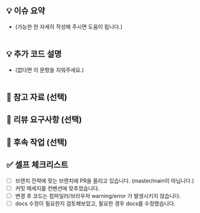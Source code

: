 <!---
# 뒤에 머지 후 close할 이슈번호를 작성
# 자동으로 close 됩니다.
<strong>
Closes #
</strong>
--->

## 💡 이슈 요약

- (가능한 한 자세히 작성해 주시면 도움이 됩니다.)
  <br><br>

## 💡 추가 코드 설명

- (없다면 이 문항을 지워주세요.)
  <br><br>

## 📗 참고 자료 (선택)

## 📢 리뷰 요구사항 (선택)

## 🚩 후속 작업 (선택)

## ✅ 셀프 체크리스트

- [ ] 브랜치 전략에 맞는 브랜치에 PR을 올리고 있습니다. (master/main이 아닙니다.)
- [ ] 커밋 메세지를 컨벤션에 맞추었습니다.
- [ ] 변경 후 코드는 컴파일러/브라우저 warning/error 가 발생시키지 않습니다.
- [ ] docs 수정이 필요한지 검토해보았고, 필요한 경우 docs를 수정했습니다.
